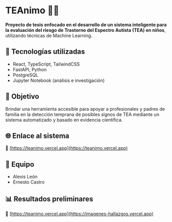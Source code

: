 # TEAnimo 🧠💙

**Proyecto de tesis enfocado en el desarrollo de un sistema inteligente para la evaluación del riesgo de Trastorno del Espectro Autista (TEA) en niños**, utilizando técnicas de Machine Learning.

## 🚀 Tecnologías utilizadas
- React, TypeScript, TailwindCSS
- FastAPI, Python
- PostgreSQL
- Jupyter Notebook (análisis e investigación)

## 🎯 Objetivo
Brindar una herramienta accesible para apoyar a profesionales y padres de familia en la detección temprana de posibles signos de TEA mediante un sistema automatizado y basado en evidencia científica.

## 🌐 Enlace al sistema
🔗 [https://teanimo.vercel.app](https://teanimo.vercel.app)

## 👥 Equipo
- Alexis León
- Ernesto Castro

## 📊 Resultados preliminares
🔗 [https://teanimo.vercel.app](https://imagenes-hallazgos.vercel.app)

